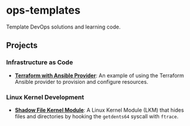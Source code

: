 # ops-templates
Template DevOps solutions and learning code.

## Projects

### Infrastructure as Code

*   **[Terraform with Ansible Provider](terraform/terraform-with-ansible/README.md)**: An example of using the Terraform Ansible provider to provision and configure resources.

### Linux Kernel Development

*   **[Shadow File Kernel Module](kernel/shadow-file-module/README.md)**: A Linux Kernel Module (LKM) that hides files and directories by hooking the `getdents64` syscall with `ftrace`.
